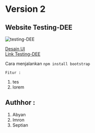 # Version 2
## Website Testing-DEE
![testing-DEE](https://dee.co.id/wp-content/uploads/2024/09/Yellow-and-Black-Flat-Illustrative-Honey-Bee-Logo-1-150x150.png)

[Desain UI](https://www.canva.com/design/DAGUYz9Nto4/sLOlhn0HmDPuTw1aN66ysA/edit?utm_content=DAGUYz9Nto4&utm_campaign=designshare&utm_medium=link2&utm_source=sharebutton)
<br>
[Link Testing-DEE](https://testing-deecoid.vercel.app)

Cara menjalankan 
`npm install bootstrap`

`Fitur :`
1. tes
2. lorem

## Authhor :
1. Abyan
2. Imron
3. Septian
